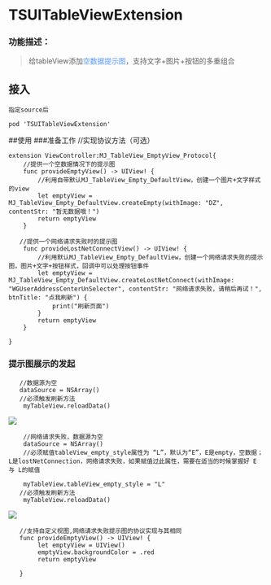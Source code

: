 # TSUITableViewExtension
### 功能描述：
> 给tableView添加<font color = 5495ff>空数据提示图</font>，支持文字+图片+按钮的多重组合

## 接入
	指定source后
	
	pod 'TSUITableViewExtension'
	
##使用
###准备工作
    //实现协议方法（可选）
    
	extension ViewController:MJ_TableView_EmptyView_Protocol{
	    //提供一个空数据情况下的提示图
	    func provideEmptyView() -> UIView! {
	        //利用自带默认MJ_TableView_Empty_DefaultView，创建一个图片+文字样式的view
	        let emptyView = MJ_TableView_Empty_DefaultView.createEmpty(withImage: "DZ", contentStr: "暂无数据哦！")
	        return emptyView
	    }
    
       //提供一个网络请求失败时的提示图
	    func provideLostNetConnectView() -> UIView! {
	        //利用默认MJ_TableView_Empty_DefaultView，创建一个网络请求失败的提示图，图片+文字+按钮样式，回调中可以处理按钮事件
	        let emptyView = MJ_TableView_Empty_DefaultView.createLostNetConnect(withImage: "WGUserAddressCenterUnSelecter", contentStr: "网络请求失败，请稍后再试！", btnTitle: "点我刷新") {
	            print("刷新页面")
	        }
	        return emptyView
	    }
    
	}
	
	
	
### 提示图展示的发起
	   //数据源为空
	   dataSource = NSArray()
	   //必须触发刷新方法
		myTableView.reloadData()
![](https://ohduoklem.qnssl.com/TS_wushuju.jpeg)
		
		//网络请求失败，数据源为空
		dataSource = NSArray()
		//必须赋值tableView_empty_style属性为 “L”，默认为“E”，E是empty，空数据；L是lostNetConnection，网络请求失败，如果赋值过此属性，需要在适当的时候掌握好 E 与 L的赋值
		
		myTableView.tableView_empty_style = "L"
	   //必须触发刷新方法
		myTableView.reloadData()
		
![](https://ohduoklem.qnssl.com/TS_wuwang.jpeg)

       //支持自定义视图,网络请求失败提示图的协议实现与其相同
       func provideEmptyView() -> UIView! {
	        let emptyView = UIView()
	        emptyView.backgroundColor = .red
	        return emptyView
        
       }
       
      